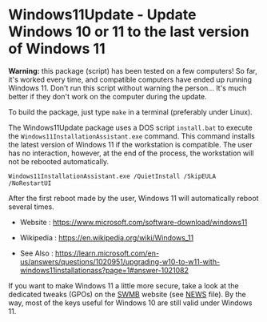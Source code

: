 # Windows11Update - Update Windows 10 or 11 to the last version of Windows 11

**Warning:** this package (script) has been tested on a few computers!
So far, it's worked every time, and compatible computers have ended up running Windows 11.
Don't run this script without warning the person...
It's much better if they don't work on the computer during the update.

To build the package, just type `make` in a terminal (preferably under Linux).

The Windows11Update package uses a DOS script `install.bat` to execute the `Windows11InstallationAssistant.exe` command.
This command installs the latest version of Windows 11 if the workstation is compatible.
The user has no interaction, however, at the end of the process, the workstation will not be rebooted automatically. 

```dos
Windows11InstallationAssistant.exe /QuietInstall /SkipEULA /NoRestartUI 
```

After the first reboot made by the user, Windows 11 will automatically reboot several times.

* Website : https://www.microsoft.com/software-download/windows11
* Wikipedia : https://en.wikipedia.org/wiki/Windows_11

* See Also : https://learn.microsoft.com/en-us/answers/questions/1020951/upgrading-w10-to-w11-with-windows11installationass?page=1#answer-1021082

If you want to make Windows 11 a little more secure, 
take a look at the dedicated tweaks (GPOs) on the [SWMB](https://gitlab.in2p3.fr/resinfo-gt/swmb/resinfo-swmb) website
(see [NEWS](https://gitlab.in2p3.fr/resinfo-gt/swmb/resinfo-swmb/-/blob/master/NEWS.md) file).
By the way, most of the keys useful for Windows 10 are still valid under Windows 11.
